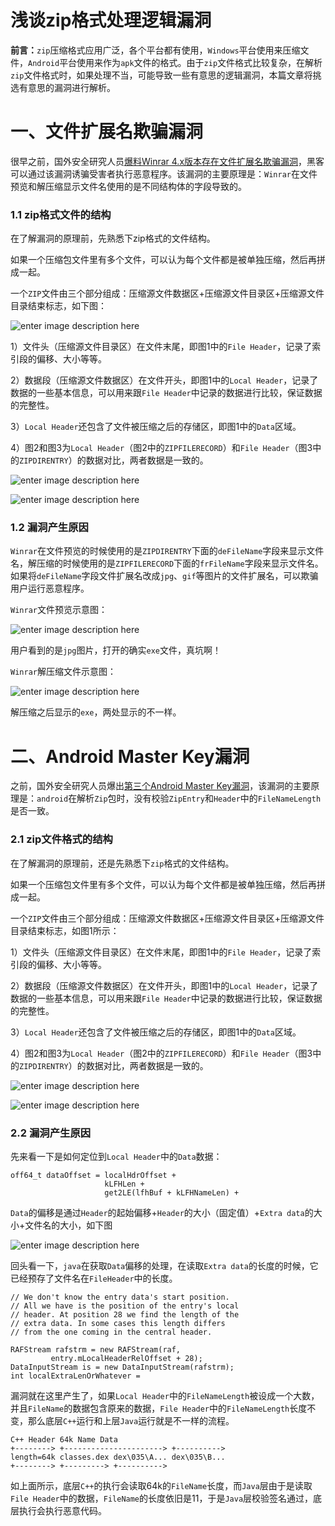 # 浅谈zip格式处理逻辑漏洞

**前言：**`zip`压缩格式应用广泛，各个平台都有使用，`Windows`平台使用来压缩文件，`Android`平台使用来作为`apk`文件的格式。由于`zip`文件格式比较复杂，在解析`zip`文件格式时，如果处理不当，可能导致一些有意思的逻辑漏洞，本篇文章将挑选有意思的漏洞进行解析。

一、文件扩展名欺骗漏洞
=====

很早之前，国外安全研究人员[爆料Winrar 4.x版本存在文件扩展名欺骗漏洞](http://www.exploit-db.com/papers/32480/)，黑客可以通过该漏洞诱骗受害者执行恶意程序。该漏洞的主要原理是：`Winrar`在文件预览和解压缩显示文件名使用的是不同结构体的字段导致的。

### 1.1 zip格式文件的结构

在了解漏洞的原理前，先熟悉下zip格式的文件结构。

如果一个压缩包文件里有多个文件，可以认为每个文件都是被单独压缩，然后再拼成一起。

一个`ZIP`文件由三个部分组成：压缩源文件数据区+压缩源文件目录区+压缩源文件目录结束标志，如下图：

![enter image description here](http://drops.javaweb.org/uploads/images/3b22cb5743e0cd42183bdf2041ae73706531e76b.jpg)

1）文件头（压缩源文件目录区）在文件末尾，即图1中的`File Header`，记录了索引段的偏移、大小等等。

2）数据段（压缩源文件数据区）在文件开头，即图1中的`Local Header`，记录了数据的一些基本信息，可以用来跟`File Header`中记录的数据进行比较，保证数据的完整性。

3）`Local Header`还包含了文件被压缩之后的存储区，即图1中的`Data`区域。

4）图2和图3为`Local Header`（图2中的`ZIPFILERECORD`）和`File Header`（图3中的`ZIPDIRENTRY`）的数据对比，两者数据是一致的。

![enter image description here](http://drops.javaweb.org/uploads/images/f09e995c067b476a85fda41c9829bbc7823d4a59.jpg)

![enter image description here](http://drops.javaweb.org/uploads/images/29566e6c49309ee94dbd45ac43b9eff646c371bb.jpg)

### 1.2 漏洞产生原因

`Winrar`在文件预览的时候使用的是`ZIPDIRENTRY`下面的`deFileName`字段来显示文件名，解压缩的时候使用的是`ZIPFILERECORD`下面的`frFileName`字段来显示文件名。如果将`deFileName`字段文件扩展名改成`jpg`、`gif`等图片的文件扩展名，可以欺骗用户运行恶意程序。

`Winrar`文件预览示意图：

![enter image description here](http://drops.javaweb.org/uploads/images/cac2e0f33cfaad8a1c849881279f22716582f7ae.jpg)

用户看到的是`jpg`图片，打开的确实`exe`文件，真坑啊！

`Winrar`解压缩文件示意图：

![enter image description here](http://drops.javaweb.org/uploads/images/5f27ab7e238fb32ef99e6fcd6be367cb7750864e.jpg)

解压缩之后显示的`exe`，两处显示的不一样。

二、Android Master Key漏洞
=====

之前，国外安全研究人员爆出[第三个Android Master Key漏洞](http://www.saurik.com/id/19)，该漏洞的主要原理是：`android`在解析`Zip`包时，没有校验`ZipEntry`和`Header`中的`FileNameLength`是否一致。

### 2.1 zip文件格式的结构

在了解漏洞的原理前，还是先熟悉下`zip`格式的文件结构。

如果一个压缩包文件里有多个文件，可以认为每个文件都是被单独压缩，然后再拼成一起。

一个`ZIP`文件由三个部分组成：压缩源文件数据区+压缩源文件目录区+压缩源文件目录结束标志，如图1所示：

1）文件头（压缩源文件目录区）在文件末尾，即图1中的`File Header`，记录了索引段的偏移、大小等等。

2）数据段（压缩源文件数据区）在文件开头，即图1中的`Local Header`，记录了数据的一些基本信息，可以用来跟`File Header`中记录的数据进行比较，保证数据的完整性。

3）`Local Header`还包含了文件被压缩之后的存储区，即图1中的`Data`区域。

4）图2和图3为`Local Header`（图2中的`ZIPFILERECORD`）和`File Header`（图3中的`ZIPDIRENTRY`）的数据对比，两者数据是一致的。

![enter image description here](http://drops.javaweb.org/uploads/images/8736bfd58c3b55cb11573fc61cf3e550adfc28f0.jpg)

![enter image description here](http://drops.javaweb.org/uploads/images/8de9174f32aeb49bca0176de1497af112c74b97f.jpg)

### 2.2 漏洞产生原因

先来看一下是如何定位到`Local Header`中的`Data`数据：

```
off64_t dataOffset = localHdrOffset + 
                     kLFHLen + 
                     get2LE(lfhBuf + kLFHNameLen) +

```

`Data`的偏移是通过`Header`的起始偏移+`Header`的大小（固定值）+`Extra data`的大小+文件名的大小，如下图

![enter image description here](http://drops.javaweb.org/uploads/images/cb0bf69845d1db49f2817f50a23d64a9e836a961.jpg)

回头看一下，`java`在获取`Data`偏移的处理，在读取`Extra data`的长度的时候，它已经预存了文件名在`FileHeader`中的长度。

```
// We don't know the entry data's start position. 
// All we have is the position of the entry's local 
// header. At position 28 we find the length of the 
// extra data. In some cases this length differs 
// from the one coming in the central header. 

RAFStream rafstrm = new RAFStream(raf, 
         entry.mLocalHeaderRelOffset + 28); 
DataInputStream is = new DataInputStream(rafstrm); 
int localExtraLenOrWhatever = 

```

漏洞就在这里产生了，如果`Local Header`中的`FileNameLength`被设成一个大数，并且`FileName`的数据包含原来的数据，`File Header`中的`FileNameLength`长度不变，那么底层`C++`运行和上层`Java`运行就是不一样的流程。

```
C++ Header 64k Name Data 
+--------> +----------------------> +----------> 
length=64k classes.dex dex\035\A... dex\035\B... 
+--------> +---------> +----------> 

```

如上面所示，底层`C++`的执行会读取64k的`FileName`长度，而`Java`层由于是读取`File Header`中的数据，`FileName`的长度依旧是11，于是`Java`层校验签名通过，底层执行会执行恶意代码。